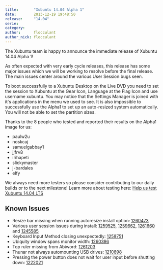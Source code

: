 ```yaml
---
title:       "Xubuntu 14.04 Alpha 1"
date:        2013-12-19 19:48:50
release:     "14.04"
serie:       
category:    
author:      flocculant
author_nick: flocculant
---
```


The Xubuntu team is happy to announce the immediate release of Xubuntu 14.04 Alpha 1!

As often expected with very early cycle releases, this release has some major issues which we will be working to resolve before the final release. The main issues center around the various User Session bugs seen.

To boot successfully to a Xubuntu Desktop on the Live DVD you need to set the session to Xubuntu at the Gear Icon, Language at the Flag Icon and use username xubuntu. You may notice that the Settings Manager is joined with it's applications in the menu we used to see. It is also impossible to successfully use the Alpha1 to set up an auto-resized system automatically. You will not be able to set the partition sizes.

Thanks to the 8 people who tested and reported their results on the Alpha1 image for us:

- paulw2u
- noskcaj
- samuelgabbay1
- jjfrv8
- irihapeti
- slickymaster
- j-bardales
- elfy

We always need more testers so please consider contributing to our daily builds or to the next milestone! Learn more about testing here: [Help us test Xubuntu 14.04 LTS](http://xubuntu.org/news/help-us-test-xubuntu-14-04-lts/)

Known Issues
------------

- Resize bar missing when running autoresize install option: [1260473](https://bugs.launchpad.net/ubuntu/+source/ubiquity/+bug/1260473)
- Various user session issues during install: [1259525](https://bugs.launchpad.net/ubuntu-manual-tests/+bug/1259525), [1259662](https://bugs.launchpad.net/ubuntu/+source/xubuntu-default-settings/+bug/1259662), [1261660](https://bugs.launchpad.net/ubuntu/+source/xubuntu-default-settings/+bug/1261660) and [1245585](https://bugs.launchpad.net/ubuntu/+source/ubiquity/+bug/1245585)
- Keyboard Input Method closing unexpectedly: [1258751](https://bugs.launchpad.net/ubuntu/+source/ibus/+bug/1258751)
- Ubiquity window spans monitor width: [1260396](https://bugs.launchpad.net/ubuntu/+source/ubiquity/+bug/1260396)
- Top ruler missing from Abiword: [1261203](https://bugs.launchpad.net/ubuntu/+source/abiword/+bug/1261203)
- Thunar not always automounting USB drives: [1210898](https://bugs.launchpad.net/ubuntu/+source/thunar/+bug/1210898)
- Pressing the power button does not wait for user input before shutting down: [1222021](https://bugs.launchpad.net/ubuntu/+source/xfce4-power-manager/+bug/1222021)
